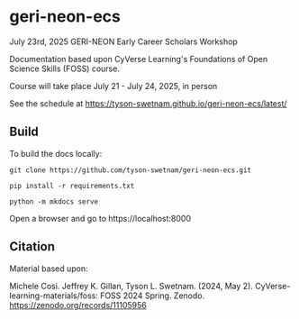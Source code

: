 # geri-neon-ecs
July 23rd, 2025 GERI-NEON Early Career Scholars Workshop

Documentation based upon CyVerse Learning's Foundations of Open Science Skills (FOSS) course. 

Course will take place July 21 - July 24, 2025, in person

See the schedule at https://tyson-swetnam.github.io/geri-neon-ecs/latest/

## Build

To build the docs locally:

```
git clone https://github.com/tyson-swetnam/geri-neon-ecs.git

pip install -r requirements.txt

python -m mkdocs serve
```
Open a browser and go to https://localhost:8000

## Citation

Material based upon:

Michele Cosi. Jeffrey K. Gillan, Tyson L. Swetnam. (2024, May 2). CyVerse-learning-materials/foss: FOSS 2024 Spring. Zenodo. https://zenodo.org/records/11105956